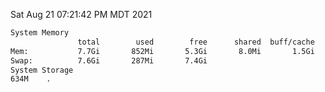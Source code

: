 Sat Aug 21 07:21:42 PM MDT 2021
```bash
System Memory
               total        used        free      shared  buff/cache   available
Mem:           7.7Gi       852Mi       5.3Gi       8.0Mi       1.5Gi       6.5Gi
Swap:          7.6Gi       287Mi       7.4Gi
System Storage
634M	.
```
